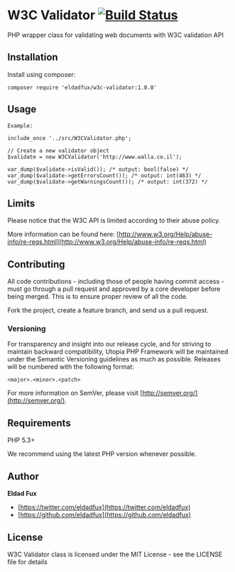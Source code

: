 # W3C Validator [![Build Status](https://travis-ci.org/eldadfux/w3c-validator.png?branch=master)](https://travis-ci.org/eldadfux/w3c-validator)

PHP wrapper class for validating web documents with W3C validation API

## Installation

Install using composer:

    composer require 'eldadfux/w3c-validator:1.0.0'

## Usage

    Example:

    include_once '../src/W3CValidator.php';

    // Create a new validator object
    $validate = new W3CValidator('http://www.walla.co.il');

    var_dump($validate->isValid()); /* output: bool(false) */
    var_dump($validate->getErrorsCount()); /* output: int(463) */
    var_dump($validate->getWarningsCount()); /* output: int(372) */

## Limits

Please notice that the W3C API is limited according to their abuse policy.

More information can be found here:
[http://www.w3.org/Help/abuse-info/re-reqs.html](http://www.w3.org/Help/abuse-info/re-reqs.html)

## Contributing

All code contributions - including those of people having commit access - must go through a pull request and approved by a core developer before being merged. This is to ensure proper review of all the code.

Fork the project, create a feature branch, and send us a pull request.


### Versioning

For transparency and insight into our release cycle, and for striving to maintain backward compatibility, Utopia PHP Framework will be maintained under the Semantic Versioning guidelines as much as possible. Releases will be numbered with the following format:

`<major>.<minor>.<patch>`

For more information on SemVer, please visit [http://semver.org/](http://semver.org/).

## Requirements

PHP 5.3+

We recommend using the latest PHP version whenever possible.

## Author

**Eldad Fux**

+ [https://twitter.com/eldadfux](https://twitter.com/eldadfux)
+ [https://github.com/eldadfux](https://github.com/eldadfux)

## License

W3C Validator class is licensed under the MIT License - see the LICENSE file for details
